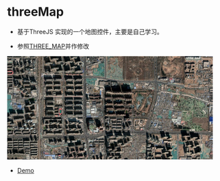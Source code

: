 # threeMap
- 基于ThreeJS 实现的一个地图控件，主要是自己学习。
 
- 参照[THREE_MAP](https://github.com/lyqandy/THREE_MAP)并作修改

![image](https://github.com/taiyuanhy/threeMap/raw/master/images/screen.png)

- [Demo](https://www.thingjs.com/uearth/threeMap/index.html)
